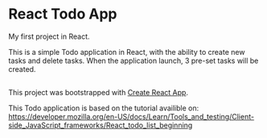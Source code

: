 # React Todo App

My first project in React.

This is a simple Todo application in React, with the ability to create new tasks and delete tasks.
When the application launch, 3 pre-set tasks will be created.

##
This project was bootstrapped with [Create React App](https://github.com/facebook/create-react-app).

This Todo application is based on the tutorial availible on: https://developer.mozilla.org/en-US/docs/Learn/Tools_and_testing/Client-side_JavaScript_frameworks/React_todo_list_beginning
